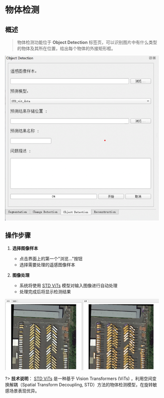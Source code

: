 # 物体检测

## 概述

> 物体检测功能位于 **Object Detection** 标签页，可以识别图片中有什么类型的物体及其所在位置，给出每个物体的外接矩形框。

![界面](../Object-Detection.png)

## 操作步骤

1. **选择图像样本**
   - 点击界面上的第一个"浏览..."按钮
   - 选择需要处理的遥感图像样本

2. **图像处理**
   - 系统将使用 [STD ViTs](https://github.com/yuhongtian17/Spatial-Transform-Decoupling) 模型对输入图像进行自动处理
   - 处理完成后将显示检测结果

![运行效果](../Object-Detection_result.png)

?> **技术说明**：
[STD ViTs](https://github.com/yuhongtian17/Spatial-Transform-Decoupling) 是一种基于 Vision Transformers (ViTs) ，利用空间变换解耦（Spatial Transform Decoupling, STD）方法的物体检测模型，在旋转敏感场景表现优异。